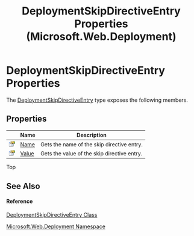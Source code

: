 ﻿---
title: DeploymentSkipDirectiveEntry Properties (Microsoft.Web.Deployment)
TOCTitle: DeploymentSkipDirectiveEntry Properties
ms:assetid: Properties.T:Microsoft.Web.Deployment.DeploymentSkipDirectiveEntry
ms:mtpsurl: https://msdn.microsoft.com/en-us/library/microsoft.web.deployment.deploymentskipdirectiveentry_properties(v=VS.90)
ms:contentKeyID: 20209013
ms.date: 05/02/2012
mtps_version: v=VS.90
---

# DeploymentSkipDirectiveEntry Properties

The [DeploymentSkipDirectiveEntry](deploymentskipdirectiveentry-class-microsoft-web-deployment.md) type exposes the following members.

## Properties

<table>
<thead>
<tr class="header">
<th> </th>
<th>Name</th>
<th>Description</th>
</tr>
</thead>
<tbody>
<tr class="odd">
<td><img src="images/Dd565996.pubproperty(en-us,VS.90).gif" title="Public property" alt="Public property" /></td>
<td><a href="deploymentskipdirectiveentry-name-property-microsoft-web-deployment.md">Name</a></td>
<td>Gets the name of the skip directive entry.</td>
</tr>
<tr class="even">
<td><img src="images/Dd565996.pubproperty(en-us,VS.90).gif" title="Public property" alt="Public property" /></td>
<td><a href="deploymentskipdirectiveentry-value-property-microsoft-web-deployment.md">Value</a></td>
<td>Gets the value of the skip directive entry.</td>
</tr>
</tbody>
</table>


Top

## See Also

#### Reference

[DeploymentSkipDirectiveEntry Class](deploymentskipdirectiveentry-class-microsoft-web-deployment.md)

[Microsoft.Web.Deployment Namespace](microsoft-web-deployment-namespace.md)

